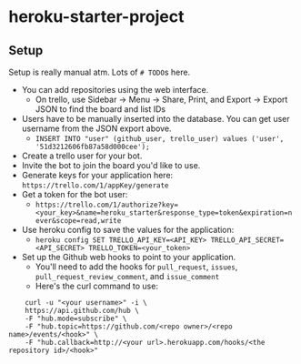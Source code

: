 heroku-starter-project
======================

Setup
-----
Setup is really manual atm. Lots of `# TODO`s here.
* You can add repositories using the web interface.
    * On trello, use Sidebar -> Menu -> Share, Print, and Export -> Export JSON to find the board and list IDs
* Users have to be manually inserted into the database. You can get user username from the JSON export above.
    * `INSERT INTO "user" (github_user, trello_user) values ('user', '51d3212606fb87a58d000cee');`
* Create a trello user for your bot.
* Invite the bot to join the board you'd like to use.
* Generate keys for your application here: `https://trello.com/1/appKey/generate`
* Get a token for the bot user:
    * `https://trello.com/1/authorize?key=<your_key>&name=heroku_starter&response_type=token&expiration=never&scope=read,write`
* Use heroku config to save the values for the application:
    * `heroku config SET TRELLO_API_KEY=<API_KEY> TRELLO_API_SECRET=<API_SECRET> TRELLO_TOKEN=<your_token>`
* Set up the Github web hooks to point to your application.
    * You'll need to add the hooks for `pull_request`, `issues`, `pull_request_review_comment`, and `issue_comment`
    * Here's the curl command to use:
```shell
    curl -u "<your username>" -i \
    https://api.github.com/hub \
    -F "hub.mode=subscribe" \
    -F "hub.topic=https://github.com/<repo owner>/<repo name>/events/<hook>" \
    -F "hub.callback=http://<your url>.herokuapp.com/hooks/<the repository id>/<hook>"
```
